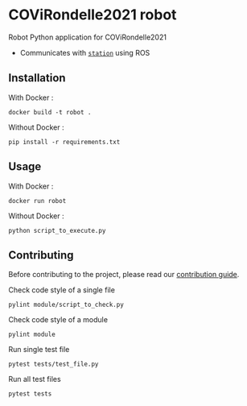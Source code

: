 # COViRondelle2021 robot

Robot Python application for COViRondelle2021

 - Communicates with [`station`](../station) using ROS

## Installation

With Docker : 
```shell
docker build -t robot .
```

Without Docker : 
```shell
pip install -r requirements.txt
```

## Usage

With Docker :
```shell
docker run robot
```

Without Docker : 
```shell
python script_to_execute.py
```

## Contributing

Before contributing to the project, please read our [contribution guide](../CONTRIBUTING.md).

Check code style of a single file
```shell
pylint module/script_to_check.py
```

Check code style of a module
```shell
pylint module
```

Run single test file
```shell
pytest tests/test_file.py
```

Run all test files
```shell
pytest tests
```